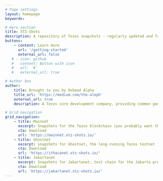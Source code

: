 ```yaml
---
# Page settings
layout: homepage
keywords:

# Hero section
title: XTZ-Shots
description: A repository of Tezos snapshots - regularly updated and fast to download from anywhere in the world.
buttons:
    - content: Learn more
      url: '/getting-started'
      external_url: false
   # - icon: github
   #   content: Button with icon
   #   url: '#'
   #   external_url: true

# Author box
author:
    title: Brought to you by Oxhead Alpha
    title_url: 'https://medium.com/the-aleph'
    external_url: true
    description: A Tezos core development company, providing common goods for the Tezos ecosystem. <a href="https://medium.com/the-aleph" target="_blank">Learn more</a>.

# Grid navigation
grid_navigation:
    - title: Mainnet
      excerpt: Snapshots for the Tezos blockchain (you probably want this).
      cta: Download
      url: 'https://mainnet.xtz-shots.io/'
    - title: Ghostnet
      excerpt: snapshots for Ghostnet, the long-running Tezos testnet
      cta: Download
      url: 'https://ithacanet.xtz-shots.io/'
    - title: Jakartanet
      excerpt: Snapshots for Jakartanet, test chain for the Jakarta protocol.
      cta: Download
      url: 'https://jakartanet.xtz-shots.io/'
---
```

